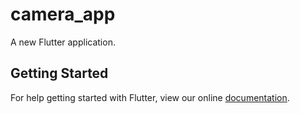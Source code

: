 # camera_app

A new Flutter application.

## Getting Started

For help getting started with Flutter, view our online
[documentation](https://flutter.io/).
